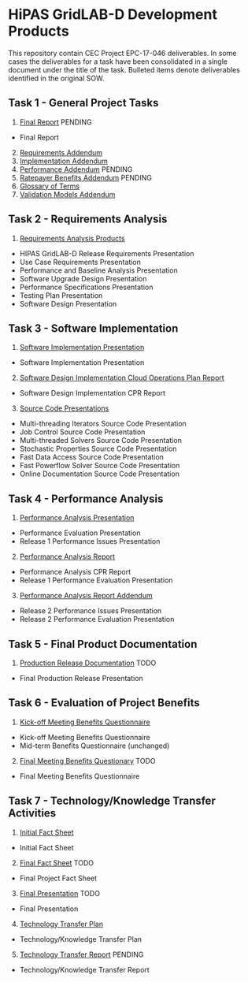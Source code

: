 # HiPAS GridLAB-D Development Products

This repository contain CEC Project EPC-17-046 deliverables. In some cases the deliverables for a task have been consolidated in a single document under the title of the task. Bulleted items denote deliverables identified in the original SOW.

## Task 1 - General Project Tasks
1. [Final Report](Task%201.1%20%20-%20Final%20Report.pdf) PENDING
- Final Report
2. [Requirements Addendum](Task%201.2%20-%20Requirements%20Addendum.pdf)
3. [Implementation Addendum](Task%201.3%20-%20Implementation%20Addendum.pdf)
4. [Performance Addendum](Task%201.4%20-%20Performance%20Addendum.pdf) PENDING
5. [Ratepayer Benefits Addendum](Task%201.5%20-%20Ratepayer%20Benefits%20Addendum.pdf) PENDING
6. [Glossary of Terms](Task%201.6%20-%20Glossary%20of%20Terms.pdf)
7. [Validation Models Addendum](Task%201.7%20-%20Validation%20Models%20Addendum.pdf)

## Task 2 - Requirements Analysis
1. [Requirements Analysis Products](Task%202.1%20-%20Requirements%20Analysis%20Products.pdf)
- HIPAS GridLAB-D Release Requirements Presentation
- Use Case Requirements Presentation
- Performance and Baseline Analysis Presentation
- Software Upgrade Design Presentation
- Performance Specifications Presentation
- Testing Plan Presentation
- Software Design Presentation

## Task 3 - Software Implementation
1. [Software Implementation Presentation](Task%203.1%20-%20Software%20Implementation%20Presentation.pdf)
  - Software Implementation Presentation
2. [Software Design Implementation Cloud Operations Plan Report](Task%203.2%20-%20Software%20Design%20Implementation%20Cloud%20Operations%20Plan%20Report.pdf)
  - Software Design Implementation CPR Report
3. [Source Code Presentations](Task%203.3%20-%20Source%20code%20presentations.pdf)
  - Multi-threading Iterators Source Code Presentation
  - Job Control Source Code Presentation
  - Multi-threaded Solvers Source Code Presentation
  - Stochastic Properties Source Code Presentation
  - Fast Data Access Source Code Presentation
  - Fast Powerflow Solver Source Code Presentation
  - Online Documentation Source Code Presentation

## Task 4 - Performance Analysis
1. [Performance Analysis Presentation](Task%204.1%20-%20Performance%20Analysis%20Presentation.pdf)
  - Performance Evaluation Presentation 
  - Release 1 Performance Issues Presentation
2. [Performance Analysis Report](Task%204.2%20-%20Performance%20Analysis%20Report.pdf)
  - Performance Analysis CPR Report
  - Release 1 Performance Evaluation Presentation
3. [Performance Analysis Report Addendum](Task%204.3%20-%20Performance%20Analysis%20Report%20Addendum.pdf)
  - Release 2 Performance Issues Presentation
  - Release 2 Performance Evaluation Presentation

## Task 5 - Final Product Documentation
1. [Production Release Documentation](Task%205.1%20-%20Production%20Release%20Documentation.pdf) TODO
  - Final Production Release Presentation

## Task 6 - Evaluation of Project Benefits
1. [Kick-off Meeting Benefits Questionnaire](Task%206.1%20-%20Kick-off%20Meeting%20Benefits%20Questionnaire.pdf)
  - Kick-off Meeting Benefits Questionnaire 
  - Mid-term Benefits Questionnaire (unchanged)
2. [Final Meeting Benefits Questionary](Task%206.2%20-%20Final%20Meeting%20Benefits%20Questionaire.pdf) TODO
  - Final Meeting Benefits Questionnaire

## Task 7 - Technology/Knowledge Transfer Activities
1. [Initial Fact Sheet](Task%207.1%20-%20Initial%20Fact%20Sheet.pdf)
  - Initial Fact Sheet
2. [Final Fact Sheet](Task%207.2%20-%20Final%20Fact%20Sheet.pdf) TODO
  - Final Project Fact Sheet
3. [Final Presentation](Task%207.3%200%20Final%20Presentation.pdf) TODO
  - Final Presentation
4. [Technology Transfer Plan](Task%207.4%20-%20Draft%20Technology%20Transfer%20Plan.pdf)
  - Technology/Knowledge Transfer Plan
5. [Technology Transfer Report](Task%207.5%20-%20Technology%20Transfer%20Report.pdf) PENDING
  - Technology/Knowledge Transfer Report
